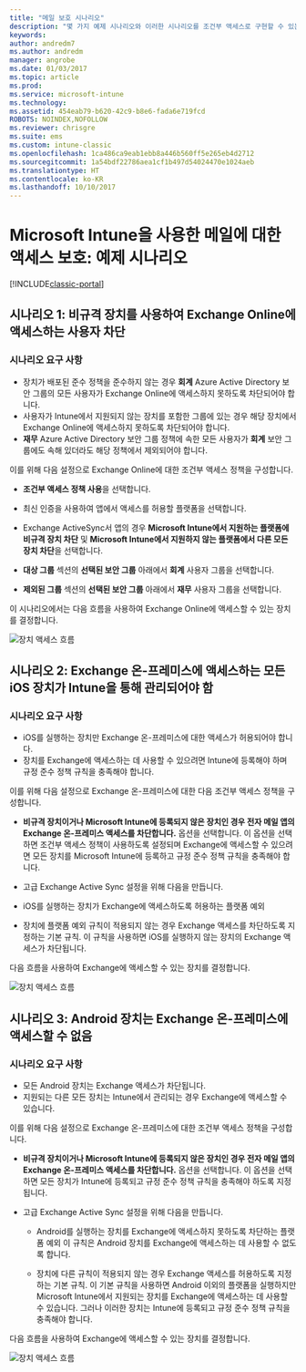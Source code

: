```yaml
---
title: "메일 보호 시나리오"
description: "몇 가지 예제 시나리오와 이러한 시나리오를 조건부 액세스로 구현할 수 있는 방법입니다."
keywords: 
author: andredm7
ms.author: andredm
manager: angrobe
ms.date: 01/03/2017
ms.topic: article
ms.prod: 
ms.service: microsoft-intune
ms.technology: 
ms.assetid: 454eab79-b620-42c9-b8e6-fada6e719fcd
ROBOTS: NOINDEX,NOFOLLOW
ms.reviewer: chrisgre
ms.suite: ems
ms.custom: intune-classic
ms.openlocfilehash: 1ca486ca9eab1ebb8a446b560ff5e265eb4d2712
ms.sourcegitcommit: 1a54bdf22786aea1cf1b497d54024470e1024aeb
ms.translationtype: HT
ms.contentlocale: ko-KR
ms.lasthandoff: 10/10/2017
---
```

# <a name="protect-access-to-email-with-microsoft-intune-example-scenarios"></a>Microsoft Intune을 사용한 메일에 대한 액세스 보호: 예제 시나리오

[!INCLUDE[classic-portal](../includes/classic-portal.md)]

## <a name="scenario-1-block-users-from-using-noncompliant-devices-to-access-exchange-online"></a>시나리오 1: 비규격 장치를 사용하여 Exchange Online에 액세스하는 사용자 차단
### <a name="scenario-requirements"></a>시나리오 요구 사항
- 장치가 배포된 준수 정책을 준수하지 않는 경우 **회계** Azure Active Directory 보안 그룹의 모든 사용자가 Exchange Online에 액세스하지 못하도록 차단되어야 합니다.
- 사용자가 Intune에서 지원되지 않는 장치를 포함한 그룹에 있는 경우 해당 장치에서 Exchange Online에 액세스하지 못하도록 차단되어야 합니다.
- **재무** Azure Active Directory 보안 그룹 정책에 속한 모든 사용자가 **회계** 보안 그룹에도 속해 있더라도 해당 정책에서 제외되어야 합니다.

이를 위해 다음 설정으로 Exchange Online에 대한 조건부 액세스 정책을 구성합니다.

- **조건부 액세스 정책 사용**을 선택합니다.

- 최신 인증을 사용하여 앱에서 액세스를 허용할 플랫폼을 선택합니다.
- Exchange ActiveSync서 앱의 경우 **Microsoft Intune에서 지원하는 플랫폼에 비규격 장치 차단** 및 **Microsoft Intune에서 지원하지 않는 플랫폼에서 다른 모든 장치 차단**을 선택합니다.
-   **대상 그룹** 섹션의 **선택된 보안 그룹** 아래에서 **회계** 사용자 그룹을 선택합니다.

-   **제외된 그룹** 섹션의 **선택된 보안 그룹** 아래에서 **재무** 사용자 그룹을 선택합니다.


이 시나리오에서는 다음 흐름을 사용하여 Exchange Online에 액세스할 수 있는 장치를 결정합니다.

![장치 액세스 흐름](./media/ConditionalAccess8-5.png)

## <a name="scenario-2-all-ios-devices-that-access-exchange-on-premises-must-be-managed-by-intune"></a>시나리오 2: Exchange 온-프레미스에 액세스하는 모든 iOS 장치가 Intune을 통해 관리되어야 함
### <a name="scenario-requirements"></a>시나리오 요구 사항
- iOS를 실행하는 장치만 Exchange 온-프레미스에 대한 액세스가 허용되어야 합니다.
- 장치를 Exchange에 액세스하는 데 사용할 수 있으려면 Intune에 등록해야 하며 규정 준수 정책 규칙을 충족해야 합니다.

이를 위해 다음 설정으로 Exchange 온-프레미스에 대한 다음 조건부 액세스 정책을 구성합니다.

-   **비규격 장치이거나 Microsoft Intune에 등록되지 않은 장치인 경우 전자 메일 앱의 Exchange 온-프레미스 액세스를 차단합니다.** 옵션을 선택합니다. 이 옵션을 선택하면 조건부 액세스 정책이 사용하도록 설정되며 Exchange에 액세스할 수 있으려면 모든 장치를 Microsoft Intune에 등록하고 규정 준수 정책 규칙을 충족해야 합니다.

-   고급 Exchange Active Sync 설정을 위해 다음을 만듭니다.

  -   iOS를 실행하는 장치가 Exchange에 액세스하도록 허용하는 플랫폼 예외   

  -   장치에 플랫폼 예외 규칙이 적용되지 않는 경우 Exchange 액세스를 차단하도록 지정하는 기본 규칙. 이 규칙을 사용하면 iOS를 실행하지 않는 장치의 Exchange 액세스가 차단됩니다.

다음 흐름을 사용하여 Exchange에 액세스할 수 있는 장치를 결정합니다.

![장치 액세스 흐름](./media/ConditionalAccess8-3.png)

## <a name="scenario-3-no-android-devices-can-access-exchange-on-premises"></a>시나리오 3: Android 장치는 Exchange 온-프레미스에 액세스할 수 없음
### <a name="scenario-requirements"></a>시나리오 요구 사항
- 모든 Android 장치는 Exchange 액세스가 차단됩니다.
- 지원되는 다른 모든 장치는 Intune에서 관리되는 경우 Exchange에 액세스할 수 있습니다.

이를 위해 다음 설정으로 Exchange 온-프레미스에 대한 조건부 액세스 정책을 구성합니다.

-   **비규격 장치이거나 Microsoft Intune에 등록되지 않은 장치인 경우 전자 메일 앱의 Exchange 온-프레미스 액세스를 차단합니다.** 옵션을 선택합니다. 이 옵션을 선택하면 모든 장치가 Intune에 등록되고 규정 준수 정책 규칙을 충족해야 하도록 지정됩니다.

- 고급 Exchange Active Sync 설정을 위해 다음을 만듭니다.
  -   Android를 실행하는 장치를 Exchange에 액세스하지 못하도록 차단하는 플랫폼 예외 이 규칙은 Android 장치를 Exchange에 액세스하는 데 사용할 수 없도록 합니다.

  -   장치에 다른 규칙이 적용되지 않는 경우 Exchange 액세스를 허용하도록 지정하는 기본 규칙. 이 기본 규칙을 사용하면 Android 이외의 플랫폼을 실행하지만 Microsoft Intune에서 지원되는 장치를 Exchange에 액세스하는 데 사용할 수 있습니다. 그러나 이러한 장치는 Intune에 등록되고 규정 준수 정책 규칙을 충족해야 합니다.

다음 흐름을 사용하여 Exchange에 액세스할 수 있는 장치를 결정합니다.

![장치 액세스 흐름](./media/ConditionalAccess8-4.png)

